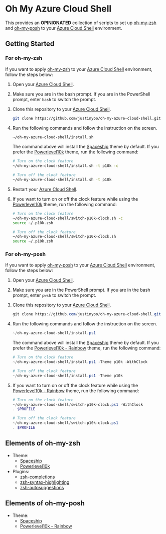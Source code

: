 # Oh My Azure Cloud Shell #

This provides an **OPINIONATED** collection of scripts to set up [oh-my-zsh](https://github.com/ohmyzsh/ohmyzsh) and [oh-my-posh](https://ohmyposh.dev/) to your [Azure Cloud Shell](https://docs.microsoft.com/azure/cloud-shell/overview?WT.mc_id=dotnet-52663-juyoo) environment.


## Getting Started ##


### For oh-my-zsh ###

If you want to apply [oh-my-zsh](https://github.com/ohmyzsh/ohmyzsh) to your [Azure Cloud Shell](https://docs.microsoft.com/azure/cloud-shell/overview?WT.mc_id=dotnet-52663-juyoo) environment, follow the steps below:

1. Open your [Azure Cloud Shell](https://docs.microsoft.com/azure/cloud-shell/overview?WT.mc_id=dotnet-52663-juyoo).
2. Make sure you are in the bash prompt. If you are in the PowerShell prompt, enter `bash` to switch the prompt.
3. Clone this repository to your [Azure Cloud Shell](https://docs.microsoft.com/azure/cloud-shell/overview?WT.mc_id=dotnet-52663-juyoo).

    ```bash
    git clone https://github.com/justinyoo/oh-my-azure-cloud-shell.git ~/oh-my-azure-cloud-shell
    ```

4. Run the following commands and follow the instruction on the screen.

    ```bash
    ~/oh-my-azure-cloud-shell/install.sh
    ```

   The command above will install the [Spaceship](https://github.com/spaceship-prompt/spaceship-prompt) theme by default. If you prefer the [Powerlevel10k](https://github.com/romkatv/powerlevel10k) theme, run the following command:

    ```bash
    # Turn on the clock feature
    ~/oh-my-azure-cloud-shell/install.sh -t p10k -c

    # Turn off the clock feature
    ~/oh-my-azure-cloud-shell/install.sh -t p10k
    ```

5. Restart your [Azure Cloud Shell](https://docs.microsoft.com/azure/cloud-shell/overview?WT.mc_id=dotnet-52663-juyoo).
6. If you want to turn on or off the clock feature while using the [Powerlevel10k](https://github.com/romkatv/powerlevel10k) theme, run the following command:

    ```bash
    # Turn on the clock feature
    ~/oh-my-azure-cloud-shell/switch-p10k-clock.sh -c
    source ~/.p10k.zsh

    # Turn off the clock feature
    ~/oh-my-azure-cloud-shell/switch-p10k-clock.sh
    source ~/.p10k.zsh
    ```


### For oh-my-posh ###

If you want to apply [oh-my-posh](https://ohmyposh.dev/) to your [Azure Cloud Shell](https://docs.microsoft.com/azure/cloud-shell/overview?WT.mc_id=dotnet-52663-juyoo) environment, follow the steps below:

1. Open your [Azure Cloud Shell](https://docs.microsoft.com/azure/cloud-shell/overview?WT.mc_id=dotnet-52663-juyoo).
2. Make sure you are in the PowerShell prompt. If you are in the bash prompt, enter `pwsh` to switch the prompt.
3. Clone this repository to your [Azure Cloud Shell](https://docs.microsoft.com/azure/cloud-shell/overview?WT.mc_id=dotnet-52663-juyoo).

    ```powershell
    git clone https://github.com/justinyoo/oh-my-azure-cloud-shell.git ~/oh-my-azure-cloud-shell
    ```

4. Run the following commands and follow the instruction on the screen.

    ```powershell
    ~/oh-my-azure-cloud-shell/install.ps1
    ```

   The command above will install the [Spaceship](https://ohmyposh.dev/docs/themes#spaceship) theme by default. If you prefer the [Powerlevel10k - Rainbow](https://ohmyposh.dev/docs/themes#powerlevel10k_rainbow) theme, run the following command:

    ```powershell
    # Turn on the clock feature
    ~/oh-my-azure-cloud-shell/install.ps1 -Theme p10k -WithClock

    # Turn off the clock feature
    ~/oh-my-azure-cloud-shell/install.ps1 -Theme p10k
    ```

5. If you want to turn on or off the clock feature while using the [Powerlevel10k - Rainbow](https://ohmyposh.dev/docs/themes#powerlevel10k_rainbow) theme, run the following command:

    ```powershell
    # Turn on the clock feature
    ~/oh-my-azure-cloud-shell/switch-p10k-clock.ps1 -WithClock
    . $PROFILE

    # Turn off the clock feature
    ~/oh-my-azure-cloud-shell/switch-p10k-clock.ps1
    . $PROFILE
    ```


## Elements of oh-my-zsh ##

* Theme:
  * [Spaceship](https://github.com/spaceship-prompt/spaceship-prompt)
  * [Powerlevel10k](https://github.com/romkatv/powerlevel10k)
* Plugins:
  * [zsh-completions](https://github.com/zsh-users/zsh-completions)
  * [zsh-syntax-highlighting](https://github.com/zsh-users/zsh-syntax-highlighting)
  * [zsh-autosuggestions](https://github.com/zsh-users/zsh-autosuggestions)


## Elements of oh-my-posh ##

* Theme:
  * [Spaceship](https://ohmyposh.dev/docs/themes#spaceship)
  * [Powerlevel10k - Rainbow](https://ohmyposh.dev/docs/themes#powerlevel10k_rainbow)
